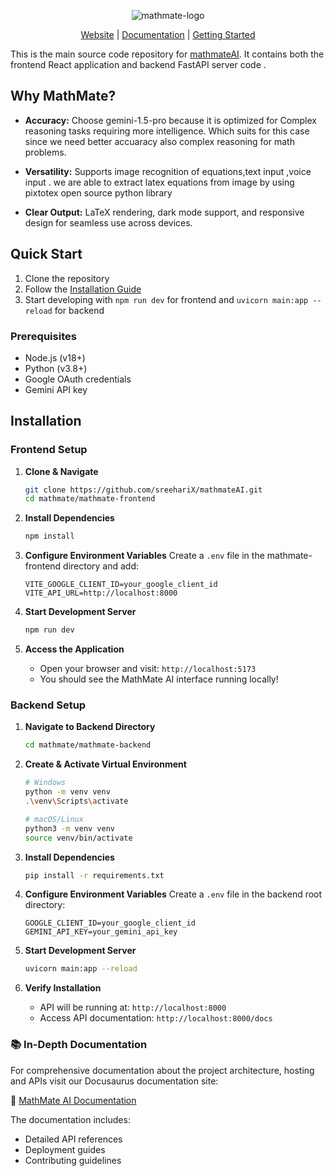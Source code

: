 <div align="center">
  
![mathmate-logo](https://github.com/user-attachments/assets/1d5c4d5a-3ac0-4fd2-a2e0-a47054cb9809)

[Website] |  [Documentation] | [Getting Started]
</div>

This is the main source code repository for [mathmateAI]. It contains both the frontend React application and backend FastAPI server code .

[mathmateAI]: https://mathmate-ai.vercel.app/
[Getting Started]: #quick-start
[Documentation]: #documentation 
[Website]:https://mathmate-ai.vercel.app/

## Why MathMate?

- **Accuracy:** Choose gemini-1.5-pro because it is optimized for Complex reasoning tasks requiring more intelligence. Which suits for this case since we need better accuaracy also complex reasoning for math problems.

- **Versatility:** Supports image recognition of equations,text input ,voice input . we are able to extract latex equations from image by using pixtotex open source python library 

- **Clear Output:** LaTeX rendering, dark mode support, and responsive design for seamless use across devices.

## Quick Start

1. Clone the repository
2. Follow the [Installation Guide](#installation)
3. Start developing with `npm run dev` for frontend and `uvicorn main:app --reload` for backend



### Prerequisites
- Node.js (v18+)
- Python (v3.8+)
- Google OAuth credentials
- Gemini API key

## Installation
### Frontend Setup

1. **Clone & Navigate**
   ```bash
   git clone https://github.com/sreehariX/mathmateAI.git
   cd mathmate/mathmate-frontend
   ```

2. **Install Dependencies**
   ```bash
   npm install
   ```

3. **Configure Environment Variables**
   Create a `.env` file in the mathmate-frontend directory and add:
   ```env
   VITE_GOOGLE_CLIENT_ID=your_google_client_id
   VITE_API_URL=http://localhost:8000
   ```
   

4. **Start Development Server**
   ```bash
   npm run dev
   ```

5. **Access the Application**
   - Open your browser and visit: `http://localhost:5173`
   - You should see the MathMate AI interface running locally!






### Backend Setup

1. **Navigate to Backend Directory**
   ```bash
   cd mathmate/mathmate-backend
   ```

2. **Create & Activate Virtual Environment**
   ```bash
   # Windows
   python -m venv venv
   .\venv\Scripts\activate

   # macOS/Linux
   python3 -m venv venv
   source venv/bin/activate
   ```

3. **Install Dependencies**
   ```bash
   pip install -r requirements.txt
   ```

4. **Configure Environment Variables**
   Create a `.env` file in the backend root directory:
   ```env
   GOOGLE_CLIENT_ID=your_google_client_id
   GEMINI_API_KEY=your_gemini_api_key
   ```

5. **Start Development Server**
   ```bash
   uvicorn main:app --reload
   ```

6. **Verify Installation**
   - API will be running at: `http://localhost:8000`
   - Access API documentation: `http://localhost:8000/docs`


### 📚 In-Depth Documentation

For comprehensive documentation about the project architecture, hosting and APIs visit our Docusaurus documentation site:

🔗 [MathMate AI Documentation](https://docs.mathmate.ai)

The documentation includes:
- Detailed API references
- Deployment guides
- Contributing guidelines




